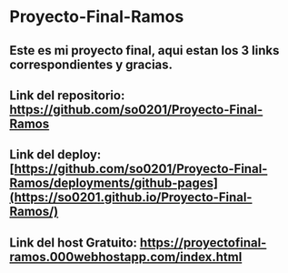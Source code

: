 # Proyecto-Final-Ramos

## Este es mi proyecto final, aqui estan los 3 links correspondientes y gracias.

## Link del repositorio: https://github.com/so0201/Proyecto-Final-Ramos

## Link del deploy: [https://github.com/so0201/Proyecto-Final-Ramos/deployments/github-pages](https://so0201.github.io/Proyecto-Final-Ramos/)

## Link del host Gratuito: https://proyectofinal-ramos.000webhostapp.com/index.html
